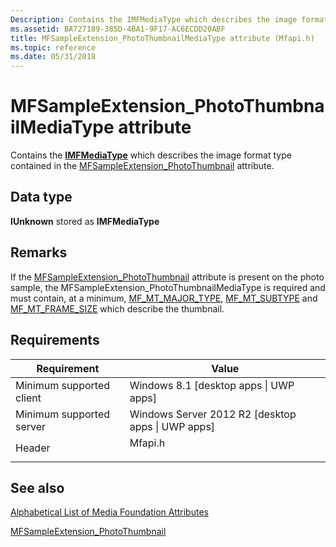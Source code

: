 ```yaml
---
Description: Contains the IMFMediaType which describes the image format type contained in the MFSampleExtension\_PhotoThumbnail attribute.
ms.assetid: BA727189-385D-4BA1-9F17-AC6ECDD20ABF
title: MFSampleExtension_PhotoThumbnailMediaType attribute (Mfapi.h)
ms.topic: reference
ms.date: 05/31/2018
---
```


# MFSampleExtension\_PhotoThumbnailMediaType attribute

Contains the [**IMFMediaType**](/windows/desktop/api/mfobjects/nn-mfobjects-imfmediatype) which describes the image format type contained in the [MFSampleExtension\_PhotoThumbnail](mfsampleextension-photothumbnail.md) attribute.

## Data type

**IUnknown** stored as **IMFMediaType**

## Remarks

If the [MFSampleExtension\_PhotoThumbnail](mfsampleextension-photothumbnail.md) attribute is present on the photo sample, the MFSampleExtension\_PhotoThumbnailMediaType is required and must contain, at a minimum, [MF\_MT\_MAJOR\_TYPE](mf-mt-major-type-attribute.md), [MF\_MT\_SUBTYPE](mf-mt-subtype-attribute.md) and [MF\_MT\_FRAME\_SIZE](mf-mt-frame-size-attribute.md) which describe the thumbnail.

## Requirements



| Requirement | Value |
|-------------------------------------|------------------------------------------------------------------------------------|
| Minimum supported client<br/> | Windows 8.1 \[desktop apps \| UWP apps\]<br/>                                |
| Minimum supported server<br/> | Windows Server 2012 R2 \[desktop apps \| UWP apps\]<br/>                     |
| Header<br/>                   | <dl> <dt>Mfapi.h</dt> </dl> |



## See also

<dl> <dt>

[Alphabetical List of Media Foundation Attributes](alphabetical-list-of-media-foundation-attributes.md)
</dt> <dt>

[MFSampleExtension\_PhotoThumbnail](mfsampleextension-photothumbnail.md)
</dt> </dl>

 

 




